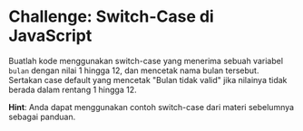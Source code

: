 
# Challenge: Switch-Case di JavaScript

Buatlah kode menggunakan switch-case yang menerima sebuah variabel `bulan` dengan nilai 1 hingga 12, dan mencetak nama bulan tersebut. Sertakan case default yang mencetak "Bulan tidak valid" jika nilainya tidak berada dalam rentang 1 hingga 12.

**Hint**: Anda dapat menggunakan contoh switch-case dari materi sebelumnya sebagai panduan.
